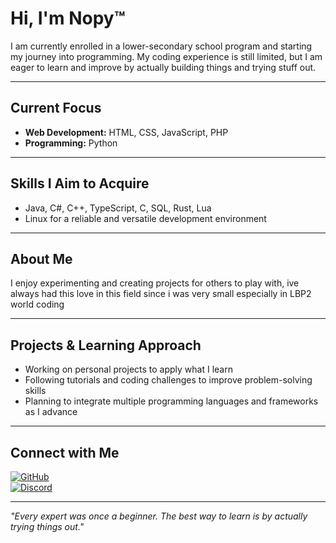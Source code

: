 # Hi, I'm Nopy™

I am currently enrolled in a lower-secondary school program and starting my journey into programming. My coding experience is still limited, but I am eager to learn and improve by actually building things and trying stuff out.

---

## Current Focus

- **Web Development:** HTML, CSS, JavaScript, PHP  
- **Programming:** Python  

---

## Skills I Aim to Acquire

- Java, C#, C++, TypeScript, C, SQL, Rust, Lua  
- Linux for a reliable and versatile development environment  

---

## About Me

I enjoy experimenting and creating projects for others to play with, ive always had this love in this field since i was very small especially in LBP2 world coding

---

## Projects & Learning Approach

- Working on personal projects to apply what I learn  
- Following tutorials and coding challenges to improve problem-solving skills  
- Planning to integrate multiple programming languages and frameworks as I advance  

---

## Connect with Me

[![GitHub](https://img.shields.io/badge/-GitHub-181717?style=flat&logo=github&logoColor=white)](https://github.com/yourusername)  
[![Discord](https://img.shields.io/badge/-Discord-7289DA?style=flat&logo=discord&logoColor=white)](https://discord.com/users/yourid)  

---

*"Every expert was once a beginner. The best way to learn is by actually trying things out."*
